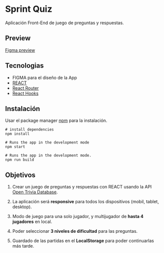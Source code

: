 # Sprint Quiz

Aplicación Front-End de juego de preguntas y respuestas.

## Preview

[Figma preview](https://www.figma.com/file/DApPVR9kjFESTeJABJbV3h/Sprint-9)

## Tecnologias

- FIGMA para el diseño de la App
- [REACT](https://es.reactjs.org/)
- [React Router](https://reactrouter.com/web/guides/quick-start)
- [React Hooks](https://es.reactjs.org/docs/hooks-intro.html)

## Instalación

Usar el package manager [npm](https://docs.npmjs.com/) para la instalación.

```
# install dependencies
npm install

# Runs the app in the development mode
npm start

# Runs the app in the development mode.
npm run build
```

## Objetivos

1. Crear un juego de preguntas y respuestas con REACT usando la API [Open Trivia Database](https://opentdb.com/).

2. La aplicación será **responsive** para todos los dispositivos (mobil, tablet, desktop).

3. Modo de juego para una solo jugador, y multijugador de **hasta 4 jugadores** en local.

4. Poder seleccionar **3 niveles de dificultad** para las preguntas.

5. Guardado de las partidas en el **LocalStorage** para poder continuarlas más tarde.
